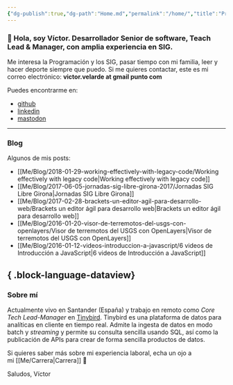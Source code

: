 ```yaml
---
{"dg-publish":true,"dg-path":"Home.md","permalink":"/home/","title":"Programación & SIG desde Cantabria","tags":["gardenEntry"]}
---
```



### 👋 Hola, soy Víctor.  Desarrollador Senior de software, Teach Lead & Manager, con amplia experiencia en SIG. 

Me interesa la Programación y los SIG, pasar tiempo con mi familia, leer y hacer deporte siempre que puedo. Si me quieres contactar, este es mi correo electrónico: **victor.velarde at gmail punto com**

Puedes encontrarme en:
- [github](https://github.com/VictorVelarde/)
- [linkedin](https://www.linkedin.com/in/victorvelarde/)
- [mastodon](https://mastodon.social/@VictorVelarde)

---
### Blog
Algunos de mis posts:
- [[Me/Blog/2018-01-29-working-effectively-with-legacy-code/Working effectively with legacy code\|Working effectively with legacy code]]
- [[Me/Blog/2017-06-05-jornadas-sig-libre-girona-2017/Jornadas SIG Libre Girona\|Jornadas SIG Libre Girona]]
- [[Me/Blog/2017-02-28-brackets-un-editor-agil-para-desarrollo-web/Brackets un editor ágil para desarrollo web\|Brackets un editor ágil para desarrollo web]]
- [[Me/Blog/2016-01-20-visor-de-terremotos-del-usgs-con-openlayers/Visor de terremotos del USGS con OpenLayers\|Visor de terremotos del USGS con OpenLayers]]
- [[Me/Blog/2016-01-12-videos-introduccion-a-javascript/6 videos de Introducción a JavaScript\|6 videos de Introducción a JavaScript]]

{ .block-language-dataview}
---
### Sobre mí
Actualmente vivo en Santander (España) y trabajo en remoto como _Core Tech Lead-Manager_ en [Tinybird](https://www.tinybird.co/). Tinybird es una plataforma de datos para analíticas en cliente en tiempo real. Admite la ingesta de datos en modo batch y _streaming_ y permite su consulta sencilla usando SQL, así como la publicación de APIs para crear de forma sencilla productos de datos.

Si quieres saber más sobre mi experiencia laboral, echa un ojo a mi [[Me/Carrera\|Carrera]] 🚀

Saludos,
Víctor 